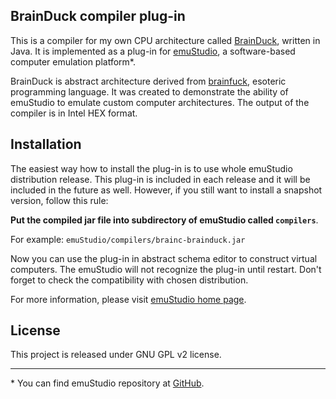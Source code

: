BrainDuck compiler plug-in
---------------------------

This is a compiler for my own CPU architecture called [BrainDuck](https://github.com/vbmacher/brainduck-cpu),
written in Java. It is implemented as a plug-in for [emuStudio](http://emustudio.sf.net), a software-based
computer emulation platform\*.

BrainDuck is abstract architecture derived from [brainfuck](http://en.wikipedia.org/wiki/Brainfuck), esoteric
programming language. It was created to demonstrate the ability of emuStudio to emulate custom computer architectures.
The output of the compiler is in Intel HEX format.

Installation
------------

The easiest way how to install the plug-in is to use whole emuStudio distribution release. This plug-in is
included in each release and it will be included in the future as well. However, if you still want to install
a snapshot version, follow this rule: 

**Put the compiled jar file into subdirectory of emuStudio called `compilers`**.

For example: `emuStudio/compilers/brainc-brainduck.jar`

Now you can use the plug-in in abstract schema editor to construct virtual computers. The emuStudio
will not recognize the plug-in until restart. Don't forget to check the compatibility with chosen
distribution.

For more information, please visit [emuStudio home page](http://emustudio.sourceforge.net/downloads.html).

License
-------

This project is released under GNU GPL v2 license.

* * *

\* You can find emuStudio repository at [GitHub](https://github.com/vbmacher/emuStudio).

